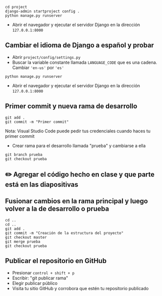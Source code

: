```
cd project
django-admin startproject config .
python manage.py runserver
```

- Abrir el navegador y ejecutar el servidor Django en la dirección `127.0.0.1:8000`

## Cambiar el idioma de Django a español y probar

- Abrir `project/config/settings.py`
- Buscar la variable constante llamada `LANGUAGE_CODE` que es una cadena. Cambiar `'en-us'` por `'es'`

```
python manage.py runserver
```

- Abrir el navegador y ejecutar el servidor Django en la dirección `127.0.0.1:8000`

## Primer commit y nueva rama de desarrollo

```
git add .
git commit -m "Primer commit"
```

Nota: Visual Studio Code puede pedir tus credenciales cuando haces tu primer commit

- Crear rama para el desarrollo llamada "prueba" y cambiarse a ella

```
git branch prueba
git checkout prueba
```

##  ✏️ Agregar el código hecho en clase y que parte está en las diapositivas

## Fusionar cambios en la rama principal y luego volver a la de desarrollo o prueba

```
cd ..
cd ..
git add .
git commit -m "Creación de la estructura del proyecto"
git checkout master
git merge prueba
git checkout prueba
```

## Publicar el repositorio en GitHub

- Presionar `control + shift + p`
- Escribir: "git publicar rama"
- Elegir publicar público
- Visita tu sitio GitHub y corrobora que estén tu repositorio publicado
